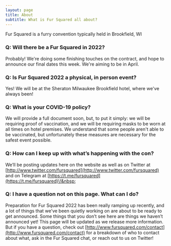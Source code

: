 ```yaml
---
layout: page
title: About
subtitle: What is Fur Squared all about?
---
```


Fur Squared is a furry convention typically held in Brookfield, WI

### Q: Will there be a Fur Squared in 2022?

Probably!  We're doing some finishing touches on the contract, and hope to announce our final dates this week.  We're aiming to be in April.

### Q: Is Fur Squared 2022 a physical, in person event?

Yes!  We will be at the Sheraton Milwaukee Brookfield hotel, where we've always been!

### Q: What is your COVID-19 policy?

We will provide a full document soon, but, to put it simply: we will be requiring proof of vaccination, and we will be requiring masks to be worn at all times on hotel premises.  We understand that some people aren't able to be vaccinated, but unfortunately these measures are necessary for the safest event possible.


### Q: How can I keep up with what’s happening with the con?

We’ll be posting updates here on the website as well as on Twitter at [http://www.twitter.com/fursquared](http://www.twitter.com/fursquared) and on Telegram at [https://t.me/fursquared](https://t.me/fursquared)\!&nbsp;&nbsp;

### Q: I have a question not on this page. What can I do?

Preparation for Fur Squared 2022 has been really ramping up recently, and a lot of things that we’ve been quietly working on are about to be ready to get announced. Some things that you don’t see here are things we haven’t announced yet\! This page will be updated as we release more information. But if you have a question, check out [http://www.fursquared.com/contact](http://www.fursquared.com/contact) for a breakdown of who to contact about what, ask in the Fur Squared chat, or reach out to us on Twitter\!&nbsp;
